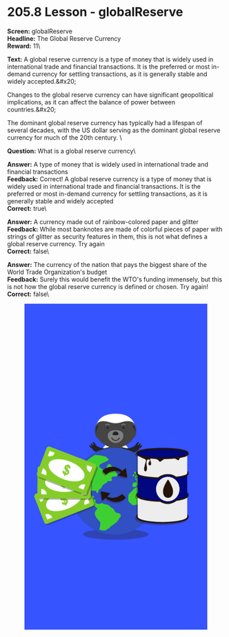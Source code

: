 # 205.8 Lesson - globalReserve

**Screen:** globalReserve\
**Headline:** The Global Reserve Currency\
**Reward:** 11\

**Text:** A global reserve currency is a type of money that is widely used in international trade and financial transactions. It is the preferred or most in-demand currency for settling transactions, as it is generally stable and widely accepted.&amp;#x20;

Changes to the global reserve currency can have significant geopolitical implications, as it can affect the balance of power between countries.&amp;#x20;

The dominant global reserve currency has typically had a lifespan of several decades, with the US dollar serving as the dominant global reserve currency for much of the 20th century.
\

**Question:** What is a global reserve currency\

**Answer:** A type of money that is widely used in international trade and financial transactions\
**Feedback:** Correct! A global reserve currency is a type of money that is widely used in international trade and financial transactions. It is the preferred or most in-demand currency for settling transactions, as it is generally stable and widely accepted\
**Correct:** true\

**Answer:** A currency made out of rainbow-colored paper and glitter\
**Feedback:** While most banknotes are made of colorful pieces of paper with strings of glitter as security features in them, this is not what defines a global reserve currency. Try again\
**Correct:** false\

**Answer:** The currency of the nation that pays the biggest share of the World Trade Organization&#x27;s budget\
**Feedback:** Surely this would benefit the WTO&#x27;s funding immensely, but this is not how the global reserve currency is defined or chosen. Try again!\
**Correct:** false\


<figure><img src="../.gitbook/assets/205-08.png" alt=""><figcaption></figcaption></figure>


